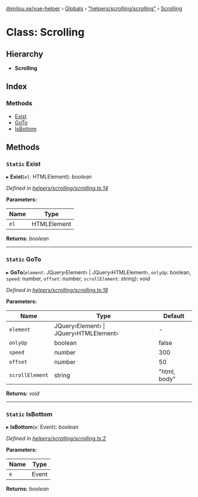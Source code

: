 [@milou.se/vue-helper](../README.md) › [Globals](../globals.md) › ["helpers/scrolling/scrolling"](../modules/_helpers_scrolling_scrolling_.md) › [Scrolling](_helpers_scrolling_scrolling_.scrolling.md)

# Class: Scrolling

## Hierarchy

* **Scrolling**

## Index

### Methods

* [Exist](_helpers_scrolling_scrolling_.scrolling.md#static-exist)
* [GoTo](_helpers_scrolling_scrolling_.scrolling.md#static-goto)
* [IsBottom](_helpers_scrolling_scrolling_.scrolling.md#static-isbottom)

## Methods

### `Static` Exist

▸ **Exist**(`el`: HTMLElement): *boolean*

*Defined in [helpers/scrolling/scrolling.ts:14](https://github.com/milou-se/milou-vue-helper/blob/ff1ebdd/src/helpers/scrolling/scrolling.ts#L14)*

**Parameters:**

Name | Type |
------ | ------ |
`el` | HTMLElement |

**Returns:** *boolean*

___

### `Static` GoTo

▸ **GoTo**(`element`: JQuery‹Element› | JQuery‹HTMLElement›, `onlyUp`: boolean, `speed`: number, `offset`: number, `scrollElement`: string): *void*

*Defined in [helpers/scrolling/scrolling.ts:18](https://github.com/milou-se/milou-vue-helper/blob/ff1ebdd/src/helpers/scrolling/scrolling.ts#L18)*

**Parameters:**

Name | Type | Default |
------ | ------ | ------ |
`element` | JQuery‹Element› &#124; JQuery‹HTMLElement› | - |
`onlyUp` | boolean | false |
`speed` | number | 300 |
`offset` | number | 50 |
`scrollElement` | string | "html, body" |

**Returns:** *void*

___

### `Static` IsBottom

▸ **IsBottom**(`e`: Event): *boolean*

*Defined in [helpers/scrolling/scrolling.ts:2](https://github.com/milou-se/milou-vue-helper/blob/ff1ebdd/src/helpers/scrolling/scrolling.ts#L2)*

**Parameters:**

Name | Type |
------ | ------ |
`e` | Event |

**Returns:** *boolean*
